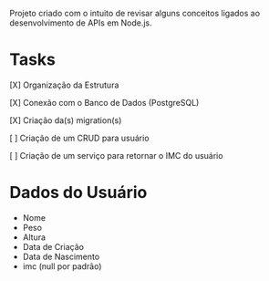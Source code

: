<p>Projeto criado com o intuito de revisar alguns conceitos ligados ao desenvolvimento de APIs em Node.js.</p>

# Tasks
<p>[X] Organização da Estrutura</p>
<p>[X] Conexão com o Banco de Dados (PostgreSQL)</p>
<p>[X] Criação da(s) migration(s)</p>
<p>[ ] Criação de um CRUD para usuário</p>
<p>[ ] Criação de um serviço para retornar o IMC do usuário</p>

# Dados do Usuário
<ul>
  <li>Nome</li>
  <li>Peso</li>
  <li>Altura</li>
  <li>Data de Criação</li>
  <li>Data de Nascimento</li>
  <li>imc (null por padrão)</li>
</ul>

